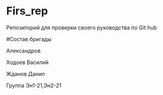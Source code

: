 # Firs_rep
Репозиторий для проверки своего руководства по Git hub

#Состав бригады

Александров

Ходоев Василий

Жданов Данил

Группа Эн1-21,Эн2-21
